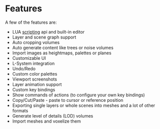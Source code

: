 # Features

A few of the features are:

* LUA [scripting](../LUAScript.md) api and built-in editor
* Layer and scene graph support
* Auto cropping volumes
* Auto generate content like trees or noise volumes
* Import images as heightmaps, palettes or planes
* Customizable UI
* L-System integration
* Undo/Redo
* Custom color palettes
* Viewport screenshots
* Layer animation support
* Custom key bindings
* Show commands of actions (to configure your own key bindings)
* Copy/Cut/Paste - paste to cursor or reference position
* Exporting single layers or whole scenes into meshes and a lot of other formats
* Generate level of details (LOD) volumes
* Import meshes and voxelize them
